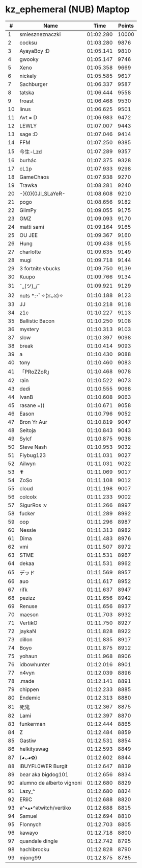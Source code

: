 # kz_ephemeral (NUB) Maptop

|  # | Name | Time | Points |
|-------------- | -------------- | -------------- | -------------- | 
| 1 | smieszneznaczki | 01:02.280 | 10000 | 
| 2 | cocksu | 01:03.280 | 9876 | 
| 3 | AyayaBoy :D | 01:05.141 | 9810 | 
| 4 | gwooky | 01:05.147 | 9746 | 
| 5 | Xeno | 01:05.358 | 9669 | 
| 6 | nickely | 01:05.585 | 9617 | 
| 7 | Sachburger | 01:06.337 | 9587 | 
| 8 | tatska | 01:06.444 | 9558 | 
| 9 | froast | 01:06.468 | 9530 | 
| 10 | linus | 01:06.625 | 9501 | 
| 11 | Avt = D | 01:06.983 | 9472 | 
| 12 | LEWLY | 01:07.007 | 9443 | 
| 13 | sage :D | 01:07.046 | 9414 | 
| 14 | FFM | 01:07.250 | 9385 | 
| 15 | 今生-Lzd | 01:07.289 | 9357 | 
| 16 | burhác | 01:07.375 | 9328 | 
| 17 | cL1p | 01:07.933 | 9298 | 
| 18 | GameChaos | 01:07.938 | 9270 | 
| 19 | Trawka | 01:08.281 | 9240 | 
| 20 | -}{0}{0JI_SLaYeR- | 01:08.608 | 9210 | 
| 21 | pogo | 01:08.656 | 9182 | 
| 22 | GiimPy | 01:09.055 | 9175 | 
| 23 | GMZ | 01:09.093 | 9170 | 
| 24 | matti sami | 01:09.164 | 9165 | 
| 25 | OU JEE | 01:09.367 | 9160 | 
| 26 | Hung | 01:09.438 | 9155 | 
| 27 | charlotte | 01:09.635 | 9149 | 
| 28 | mugi | 01:09.718 | 9144 | 
| 29 | 3 fortnite vbucks | 01:09.750 | 9139 | 
| 30 | Kuupo | 01:09.766 | 9134 | 
| 31 | ¯\_(ツ)_/¯ | 01:09.921 | 9129 | 
| 32 | nuts *:･ﾟ✧(ꈍᴗꈍ)✧ | 01:10.188 | 9123 | 
| 33 | JJ | 01:10.218 | 9118 | 
| 34 | z1c | 01:10.227 | 9113 | 
| 35 | Ballistic Bacon | 01:10.250 | 9108 | 
| 36 | mystery | 01:10.313 | 9103 | 
| 37 | slow | 01:10.397 | 9098 | 
| 38 | break | 01:10.414 | 9093 | 
| 39 | a | 01:10.430 | 9088 | 
| 40 | tony | 01:10.460 | 9083 | 
| 41 | 「PRoZZoR」 | 01:10.468 | 9078 | 
| 42 | rain | 01:10.522 | 9073 | 
| 43 | dedi | 01:10.555 | 9068 | 
| 44 | IvanB | 01:10.608 | 9063 | 
| 45 | rasane =)) | 01:10.671 | 9058 | 
| 46 | Eason | 01:10.796 | 9052 | 
| 47 | Bron Yr Aur | 01:10.819 | 9047 | 
| 48 | Seitoja | 01:10.843 | 9043 | 
| 49 | Sylcf | 01:10.875 | 9038 | 
| 50 | Steve Nash | 01:10.953 | 9032 | 
| 51 | Flybug123 | 01:11.031 | 9027 | 
| 52 | Ailwyn | 01:11.031 | 9022 | 
| 53 | ✟ | 01:11.069 | 9017 | 
| 54 | ZoSo | 01:11.108 | 9012 | 
| 55 | cloud | 01:11.198 | 9007 | 
| 56 | colcolx | 01:11.233 | 9002 | 
| 57 | SigurRos :v | 01:11.266 | 8997 | 
| 58 | fucker | 01:11.289 | 8992 | 
| 59 | oop | 01:11.296 | 8987 | 
| 60 | Nessie | 01:11.313 | 8982 | 
| 61 | Dima | 01:11.483 | 8976 | 
| 62 | vmi | 01:11.507 | 8972 | 
| 63 | STME | 01:11.531 | 8967 | 
| 64 | dekaa | 01:11.531 | 8962 | 
| 65 | デッド | 01:11.569 | 8957 | 
| 66 | auo | 01:11.617 | 8952 | 
| 67 | rifk | 01:11.637 | 8947 | 
| 68 | pezizz | 01:11.656 | 8942 | 
| 69 | Renuse | 01:11.656 | 8937 | 
| 70 | maeson | 01:11.703 | 8932 | 
| 71 | VertikO | 01:11.750 | 8927 | 
| 72 | jaykaN | 01:11.828 | 8922 | 
| 73 | dillon | 01:11.835 | 8917 | 
| 74 | Boyo | 01:11.875 | 8912 | 
| 75 | yohaun | 01:11.968 | 8906 | 
| 76 | idbowhunter | 01:12.016 | 8901 | 
| 77 | n4vyn | 01:12.039 | 8896 | 
| 78 | .made | 01:12.141 | 8891 | 
| 79 | chippen | 01:12.233 | 8885 | 
| 80 | Endemic | 01:12.313 | 8880 | 
| 81 | 死鬼 | 01:12.367 | 8875 | 
| 82 | Lami | 01:12.397 | 8870 | 
| 83 | funkerman | 01:12.444 | 8865 | 
| 84 | Z | 01:12.484 | 8859 | 
| 85 | Gastiw | 01:12.531 | 8854 | 
| 86 | helkityswag | 01:12.593 | 8849 | 
| 87 | (◕ᴗ◕✿) | 01:12.602 | 8844 | 
| 88 | iBUYFL0WER Burgit | 01:12.647 | 8839 | 
| 89 | bear aka bigdog101 | 01:12.656 | 8834 | 
| 90 | alumno de alberto vignoni | 01:12.680 | 8829 | 
| 91 | Lazy_^ | 01:12.680 | 8824 | 
| 92 | ERiiC | 01:12.688 | 8820 | 
| 93 | ฅ^•ﻌ•^ฅtwitch/vertiko | 01:12.688 | 8815 | 
| 94 | Samuel | 01:12.694 | 8810 | 
| 95 | Flonnych | 01:12.703 | 8805 | 
| 96 | kawayo | 01:12.718 | 8800 | 
| 97 | quandale dingle | 01:12.742 | 8795 | 
| 98 | hachibrocku | 01:12.828 | 8790 | 
| 99 | mjong99 | 01:12.875 | 8785 | 

